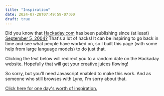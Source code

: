 ```yaml
---
title: "Inspiration"
date: 2024-07-28T07:49:59-07:00
draft: true
---
```


Did you know that [Hackaday.com][1] has been publishing since (at least)
[September 5, 2004?][0]  That's a lot of hacks!  It can be inspiring
to go back in time and see what people have worked on, so I built this
page (with some help from large language models) to do just that.

Clicking the text below will redirect you to a random date on the
Hackaday website.  Hopefully that will get your creative juices flowing!

<noscript>
So sorry, but you'll need Javascript enabled to make this work.  And
as someone who still browses with Lynx, I'm sorry about that.
</noscript>

<script>
// When Hackaday started publishing
const target_date = new Date(2004, 9, 5);

// Define a function to get a random date between now and the target date
function getRandomDate() {
  const now = new Date();
  const diffTime = Math.abs(now - target_date);
  const diffDays = Math.ceil(diffTime / (1000 * 60 * 60 * 24));
  const randomDay = Math.floor(Math.random() * diffDays);
  return new Date(now - (randomDay * (1000 * 60 * 60 * 24)));
}

// Define a function to construct the URL
function constructUrl(date) {
  const year = date.getFullYear();
  const month = String(date.getMonth() + 1).padStart(2, '0');
  const day = String(date.getDate()).padStart(2, '0');
  return `https://hackaday.com/${year}/${month}/${day}`;
}


// Define a function to display the message and redirect the user
function redirectToPast() {
  const randomDate = getRandomDate();
  const url = constructUrl(randomDate);

  // Get the <div> element with the ID "message"
  const messageElement = document.getElementById("message");

  // Set the text of the <div> element to the message
  dateString = randomDate.toDateString();
  messageElement.textContent = `Sending you back to ${dateString}...`;

  // After 3 seconds, redirect the browser to the constructed URL
  setTimeout(() => {
    window.open(url);
  }, 3000);
}
</script>

<p id="message">
  <a href="#" class="btn btn-light" onclick="redirectToPast()">
  Click here for one day's worth of inspiration.
  </a>
</p>

[0]: https://hackaday.com/2004/09/05/
[1]: https://hackaday.com
